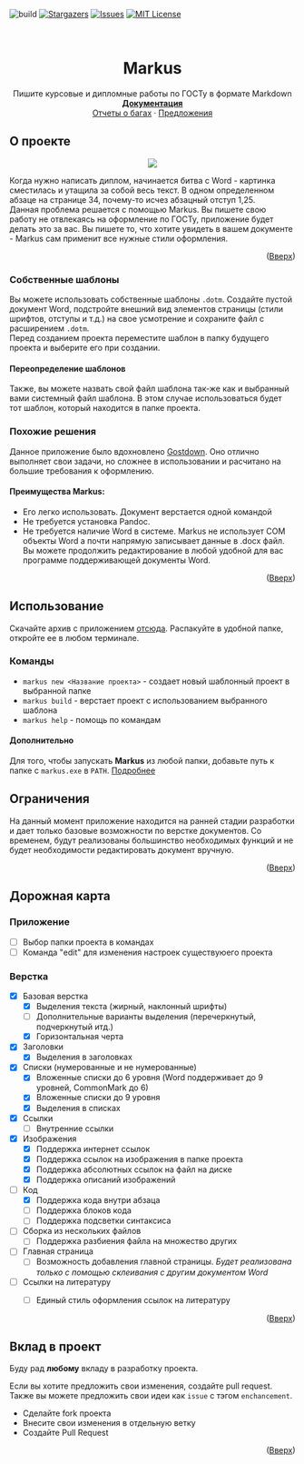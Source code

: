 <a name="document_top"></a>

![build](https://github.com/cregennan/markus/actions/workflows/dotnet-publish.yml/badge.svg)
[![Stargazers][stars-shield]][stars-url]
[![Issues][issues-shield]][issues-url]
[![MIT License][license-shield]][license-url]

<br />
<div align="center">
  <!--
  <a href="https://github.com/Cregennan/Markus">
    <img src="https://sun9-40.userapi.com/impg/C-lp8-7sgsZgA7Cs446NSjbwOk36cnhwy6vhPg/Wk1S23QoHdI.jpg?size=1200x738&quality=96&sign=726dd49d5111605b4b17fa4daa6bc82d&type=album" alt="Logo" height="80">
  </a>-->

  <h1 align="center">Markus</h3>

  <p align="center">
    Пишите курсовые и дипломные работы по ГОСТу в формате Markdown
    <br />
    <a href="https://github.com/Cregennan/Markus/wiki"><strong>Документация</strong></a>
    <br />
    <a href="https://github.com/Cregennan/Markus/issues">Отчеты о багах</a>
    ·
    <a href="https://github.com/Cregennan/Markus/labels/enhancement">Предложения</a>
  </p>
</div>


## О проекте

<p align="center"><img src="https://sun9-48.userapi.com/impg/lCr0CN_7JuIVd7BE6yAbgVGwzs8yGoL8mesMaA/tXqgnd3Lcis.jpg?size=397x149&quality=96&sign=0b8ead6e71c8053d5cbba00373c6f1d6&type=album" /></p>

Когда нужно написать диплом, начинается битва с Word - картинка сместилась и утащила за собой весь текст. В одном определенном абзаце на странице 34, почему-то исчез абзацный отступ 1,25.<br/>
Данная проблема решается с помощью Markus. Вы пишете свою работу не отвлекаясь на оформление по ГОСТу, приложение будет делать это за вас. 
Вы пишете то, что хотите увидеть в вашем документе - Markus сам применит все нужные стили оформления.

<p align="right">(<a href="#document_top">Вверх</a>)</p>


### Собственные шаблоны
Вы можете использовать собственные шаблоны `.dotm`. Создайте пустой документ Word, подстройте внешний вид элементов страницы (стили шрифтов, отступы и т.д.) на свое усмотрение и сохраните файл с расширением `.dotm`. <br/> Перед созданием проекта переместите шаблон в папку будущего проекта и выберите его при создании.

#### Переопределение шаблонов
Также, вы можете назвать свой файл шаблона так-же как и выбранный вами системный файл шаблона. В этом случае использоваться будет тот шаблон, который находится в папке проекта.

### Похожие решения
Данное приложение было вдохновлено [Gostdown](https://gitlab.iaaras.ru/iaaras/gostdown). Оно отлично выполняет свои задачи, но сложнее в использовании и расчитано на большие требования к оформлению. 
#### Преимущества Markus:
- Его легко использовать. Документ верстается одной командой
- Не требуется установка Pandoc.
- Не требуется наличие Word в системе. Markus не использует COM объекты Word а почти напрямую записывает данные в .docx файл. Вы можете продолжить редактирование в любой удобной для вас программе поддерживающей документы Word.

<p align="right">(<a href="#document_top">Вверх</a>)</p>

## Использование
Скачайте архив с приложением [отсюда](https://github.com/Cregennan/Markus/releases/latest). 
Распакуйте в удобной папке, откройте ее в любом терминале.

### Команды
- `markus new <Название проекта>` - создает новый шаблонный проект в выбранной папке
- `markus build` - верстает проект с использованием выбранного шаблона
- `markus help` - помощь по командам


#### Дополнительно
Для того, чтобы запускать **Markus** из любой папки, добавьте путь к папке с `markus.exe` в `PATH`. [Подробнее](https://learn.microsoft.com/ru-ru/previous-versions/office/developer/sharepoint-2010/ee537574(v=office.14))


## Ограничения
На данный момент приложение находится на ранней стадии разработки и дает только базовые возможности по верстке документов. Со временем, будут реализованы большинство необходимых функций и не будет необходимости редактировать документ вручную.

<p align="right">(<a href="#document_top">Вверх</a>)</p>

## Дорожная карта

### Приложение

- [ ] Выбор папки проекта в командах
- [ ] Команда "edit" для изменения настроек существуюего проекта

### Верстка

- [x] Базовая верстка
  - [x] Выделения текста (жирный, наклонный шрифты)
  - [ ] Дополнительные варианты выделения (перечеркнутый, подчеркнутый итд.)
  - [x] Горизонтальная черта
- [x] Заголовки
  - [x] Выделения в заголовках
- [x] Списки (нумерованные и не нумерованные)
  - [x] Вложенные списки до 6 уровня (Word поддерживает до 9 уровней, CommonMark до 6)
  - [x] Вложенные списки до 9 уровня
  - [x] Выделения в списках
- [x] Ссылки
  - [ ] Внутренние ссылки
- [x] Изображения
  - [x] Поддержка интернет ссылок
  - [x] Поддержка ссылок на изображения в папке проекта
  - [x] Поддержка абсолютных ссылок на файл на диске
  - [x] Поддержка описаний изображений
- [ ] Код
  - [x] Поддержка кода внутри абзаца
  - [ ] Поддержка блоков кода
  - [ ] Поддержка подсветки синтаксиса
- [ ] Сборка из нескольких файлов
  - [ ] Поддержка разбиения файла на множество других
- [ ] Главная страница
  - [ ] Возможность добавления главной страницы. *Будет реализована только с помощью склеивания с другим документом Word*
- [ ] Ссылки на литературу
  - [ ] Единый стиль оформления ссылок на литературу



<p align="right">(<a href="#document_top">Вверх</a>)</p>

## Вклад в проект

Буду рад **любому** вкладу в разработку проекта.

Если вы хотите предложить свои изменения, создайте pull request. Также вы можете предложить свои идеи как `issue` с тэгом `enchancement`.

- Сделайте fork проекта
- Внесите свои изменения в отдельную ветку
- Создайте Pull Request

<p align="right">(<a href="#document_top">Вверх</a>)</p>

[markus-screenshot]: https://sun9-48.userapi.com/impg/lCr0CN_7JuIVd7BE6yAbgVGwzs8yGoL8mesMaA/tXqgnd3Lcis.jpg?size=397x149&quality=96&sign=0b8ead6e71c8053d5cbba00373c6f1d6&type=album
[contributors-shield]: https://img.shields.io/github/contributors/Cregennan/Markus.svg?style=plastic
[contributors-url]: https://github.com/Cregennan/Markus/graphs/contributors
[forks-shield]: https://img.shields.io/github/forks/Cregennan/Markus.svg?style=plastic
[forks-url]: https://github.com/Cregennan/Markus/network/members
[stars-shield]: https://img.shields.io/github/stars/Cregennan/Markus.svg?style=plastic
[stars-url]: https://github.com/Cregennan/Markus/stargazers
[issues-shield]: https://img.shields.io/github/issues/Cregennan/Markus.svg?style=plastic
[issues-url]: https://github.com/Cregennan/Markus/issues
[license-shield]: https://img.shields.io/github/license/Cregennan/Markus.svg?style=plastic
[license-url]: https://github.com/Cregennan/Markus/blob/master/LICENSE.txt
